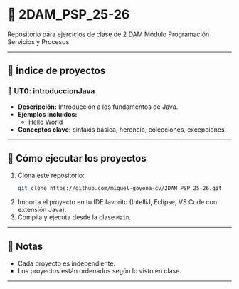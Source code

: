 
# 📘 2DAM_PSP_25-26

Repositorio para ejercicios de clase de 2 DAM
Módulo Programación Servicios y Procesos

---

## 📑 Índice de proyectos

### 🔹 UT0: **introduccionJava**
- **Descripción:** Introducción a los fundamentos de Java.  
- **Ejemplos incluidos:**  
  - Hello World  
- **Conceptos clave:** sintaxis básica, herencia, colecciones, excepciones.

---

## 🚀 Cómo ejecutar los proyectos
1. Clona este repositorio:
   ```bash
   git clone https://github.com/miguel-goyena-cv/2DAM_PSP_25-26.git
   ```
2. Importa el proyecto en tu IDE favorito (IntelliJ, Eclipse, VS Code con extensión Java).  
3. Compila y ejecuta desde la clase `Main`.

---

## 📝 Notas
- Cada proyecto es independiente.  
- Los proyectos están ordenados según lo visto en clase.

---






